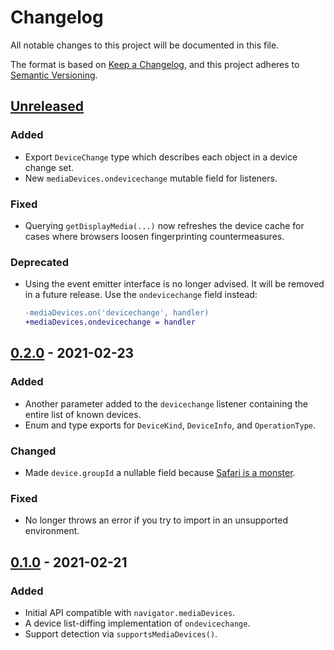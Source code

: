 # Changelog

All notable changes to this project will be documented in this file.

The format is based on [Keep a Changelog](https://keepachangelog.com/en/1.0.0/), and this project adheres to [Semantic Versioning](https://semver.org/spec/v2.0.0.html).

## [Unreleased]

### Added

- Export `DeviceChange` type which describes each object in a device change set.
- New `mediaDevices.ondevicechange` mutable field for listeners.

### Fixed

- Querying `getDisplayMedia(...)` now refreshes the device cache for cases where browsers loosen fingerprinting countermeasures.

### Deprecated

- Using the event emitter interface is no longer advised. It will be removed in a future release. Use the `ondevicechange` field instead:
  ```diff
  -mediaDevices.on('devicechange', handler)
  +mediaDevices.ondevicechange = handler
  ```

## [0.2.0] - 2021-02-23

### Added

- Another parameter added to the `devicechange` listener containing the entire list of known devices.
- Enum and type exports for `DeviceKind`, `DeviceInfo`, and `OperationType`.

### Changed

- Made `device.groupId` a nullable field because [Safari is a monster](https://github.com/PsychoLlama/media-devices/issues/3).

### Fixed

- No longer throws an error if you try to import in an unsupported environment.

## [0.1.0] - 2021-02-21

### Added

- Initial API compatible with `navigator.mediaDevices`.
- A device list-diffing implementation of `ondevicechange`.
- Support detection via `supportsMediaDevices()`.

[Unreleased]: https://github.com/PsychoLlama/media-devices/compare/v0.2.0...HEAD
[0.2.0]: https://github.com/PsychoLlama/media-devices/compare/v0.1.0...v0.2.0
[0.1.0]: https://github.com/PsychoLlama/media-devices/releases/tag/v0.1.0
